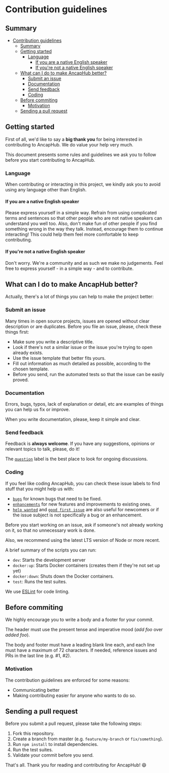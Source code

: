 # Contribution guidelines

## Summary

- [Contribution guidelines](#contribution-guidelines)
  - [Summary](#summary)
  - [Getting started](#getting-started)
    - [Language](#language)
      - [If you are a native English speaker](#if-you-are-a-native-english-speaker)
      - [If you're not a native English speaker](#if-youre-not-a-native-english-speaker)
  - [What can I do to make AncapHub better?](#what-can-i-do-to-make-ancaphub-better)
    - [Submit an issue](#submit-an-issue)
    - [Documentation](#documentation)
    - [Send feedback](#send-feedback)
    - [Coding](#coding)
  - [Before commiting](#before-commiting)
    - [Motivation](#motivation)
  - [Sending a pull request](#sending-a-pull-request)

## Getting started

First of all, we'd like to say a **big thank you** for being interested in
contributing to AncapHub. We do value your help very much.

This document presents some rules and guidelines we ask you to follow before
you start contributing to AncapHub.

### Language

When contributing or interacting in this project, we kindly ask you to avoid using
any language other than English.

#### If you are a native English speaker

Please express yourself in a simple way. Refrain from using complicated terms
and sentences so that other people who are not native speakers can understand
you well too. Also, don't make fun of other people if you find something wrong
in the way they talk. Instead, encourage them to continue interacting! This could
help them feel more comfortable to keep contributing.

#### If you're not a native English speaker

Don't worry. We're a community and as such we make no judgements. Feel free to
express yourself - in a simple way - and to contribute.

## What can I do to make AncapHub better?

Actually, there's a lot of things you can help to make the project better:

### Submit an issue

Many times in open source projects, issues are opened without clear description or
are duplicates. Before you file an issue, please, check these things first:

- Make sure you write a descriptive title.
- Look if there's not a similar issue or the issue you're trying to open already exists.
- Use the issue template that better fits yours.
- Fill out information as much detailed as possible, according to the chosen template.
- Before you send, run the automated tests so that the issue can be easily proved.

### Documentation

Errors, bugs, typos, lack of explanation or detail, etc are examples of things
you can help us fix or improve.

When you write documentation, please, keep it simple and clear.

### Send feedback

Feedback is **always welcome**. If you have any suggestions, opinions or relevant
topics to talk, please, do it!

The [`question`](https://github.com/ancaphub/ancaphub/labels/question) label is the
best place to look for ongoing discussions.

### Coding

If you feel like coding AncapHub, you can check these issue labels to find stuff
that you might help us with:

- [`bugs`](https://github.com/ancaphub/ancaphub/labels/bug) for known bugs that need to be fixed.
- [`enhancements`](https://github.com/ancaphub/ancaphub/labels/enhancement) for new features and improvements to existing ones.
- [`help wanted`](https://github.com/ancaphub/ancaphub/labels/help%20wanted) and [`good first issue`](https://github.com/ancaphub/ancaphub/labels/good%20first%20issue) are also useful for newcomers or if the issue subject is not specifically a bug or an enhancement.

Before you start working on an issue, ask if someone's not already working on it,
so that no unnecessary work is done.

Also, we recommend using the latest LTS version of Node or more recent.

A brief summary of the scripts you can run:

- `dev`: Starts the development server
- `docker:up`: Starts Docker containers (creates them if they're not set up yet)
- `docker:down`: Shuts down the Docker containers.
- `test`: Runs the test suites.

We use [ESLint](https://eslint.org/) for code linting.

## Before commiting

We highly encourage you to write a body and a footer for your commit.

The header must use the present tense and imperative mood (_add foo_ over _added foo_).

The body and footer must have a leading blank line each, and each line must have a maximum of 72 characters. If needed, reference issues and PRs in the last line (e.g. #1, #2).

### Motivation

The contribution guidelines are enforced for some reasons:

- Communicating better
- Making contributing easier for anyone who wants to do so.

## Sending a pull request

Before you submit a pull request, please take the following steps:

1. Fork this repository.
2. Create a branch from master (e.g. `feature/my-branch` or `fix/something`).
3. Run `npm install` to install dependencies.
4. Run the test suites.
5. Validate your commit before you send.

That's all. Thank you for reading and contributing for AncapHub! :smile: